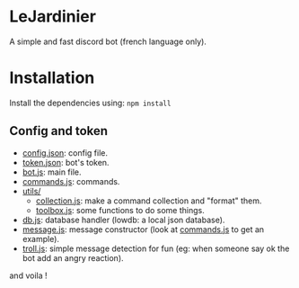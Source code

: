 # LeJardinier

A simple and fast discord bot (french language only).

# Installation

Install the dependencies using:
```npm install```

## Config and token

* [config.json](./config.json): config file.
* [token.json](./token.example.json): bot's token.
* [bot.js](./bot.js): main file.
* [commands.js](./commands.js): commands.
* [utils/](./utils/)
	* [collection.js](./utils/collection.js): make a command collection and "format" them.
	* [toolbox.js](./utils/toolbox.js): some functions to do some things.
* [db.js](./db.js): database handler (lowdb: a local json database).
* [message.js](./message.js): message constructor (look at [commands.js](./commands.js) to get an example).
* [troll.js](./troll.js): simple message detection for fun (eg: when someone say ok the bot add an angry reaction).

and voila !
